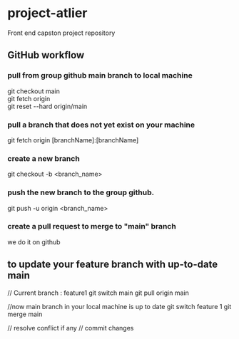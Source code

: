 # project-atlier
Front end capston project repository

## GitHub workflow

### pull from group github main branch to local machine<br />
git checkout main<br />
git fetch origin <br />
git reset --hard origin/main<br />

### pull a branch that does not yet exist on your machine<br />
git fetch origin [branchName]:[branchName]

### create a new branch<br />
git checkout -b <branch_name>

### push the new branch to the group github.<br />
git push -u origin <branch_name>

### create a pull request to merge to "main" branch<br />
we do it on github

## to update your feature branch with up-to-date main
// Current branch : feature1
git switch main
git pull origin main 

//now main branch in your local machine is up to date
git switch feature 1
git merge main

// resolve conflict if any
// commit changes
